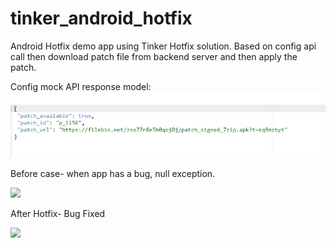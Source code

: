 # tinker_android_hotfix
Android Hotfix demo app using Tinker Hotfix solution.
Based on config api call
then download patch file from backend server and then apply the patch.

Config mock API response model:
![](config_response.PNG)

Before case- when app has a bug, null exception.

![](20191110_025058.gif)

After Hotfix- Bug Fixed 

![](20191110_024810.gif)
